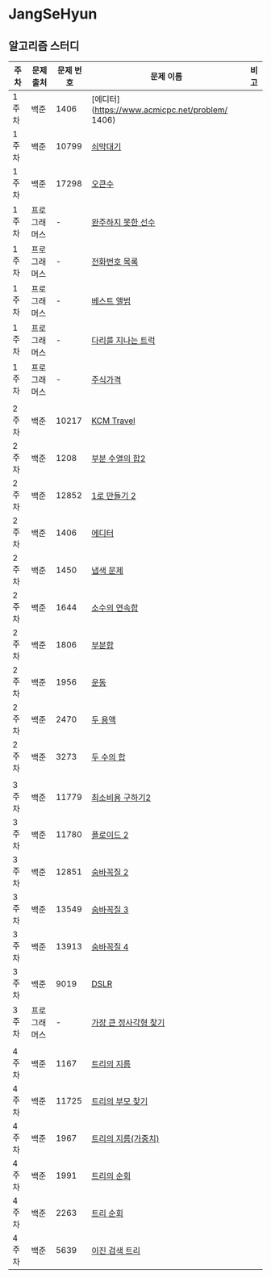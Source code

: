 # JangSeHyun

## 알고리즘 스터디

| 주차 | 문제 출처 | 문제 번호 | 문제 이름 | 비고 |
|------|-----------|-----------|-----------|-----|
|1주차 |백준       | 1406      | [에디터](https://www.acmicpc.net/problem/ 1406)||
|1주차 |백준       | 10799      | [쇠막대기](https://www.acmicpc.net/problem/10799)||
|1주차 |백준       | 17298      | [오큰수](https://www.acmicpc.net/problem/17298)||
|1주차 |프로그래머스       | -      | [완주하지 못한 선수](https://programmers.co.kr/learn/courses/30/lessons/42576)||
|1주차 |프로그래머스       | -      | [전화번호 목록](https://programmers.co.kr/learn/courses/30/lessons/42577)||
|1주차 |프로그래머스       | -      | [베스트 앨범](https://programmers.co.kr/learn/courses/30/lessons/42579)||
|1주차 |프로그래머스       | -      | [다리를 지나는 트럭](https://programmers.co.kr/learn/courses/30/lessons/42583)||
|1주차 |프로그래머스       | -      | [주식가격](https://programmers.co.kr/learn/courses/30/lessons/42584)||
| | | | | |
|2주차 |백준| 10217 |[KCM Travel](https://www.acmicpc.net/problem/10217)||
|2주차 |백준| 1208 |[부분 수열의 합2](https://www.acmicpc.net/problem/1208)|
|2주차 |백준| 12852|[1로 만들기 2](https://www.acmicpc.net/problem/12852)||
|2주차 |백준| 1406 |[에디터](https://www.acmicpc.net/problem/1406)||
|2주차 |백준| 1450 |[냅색 문제](https://www.acmicpc.net/problem/1450)||
|2주차 |백준| 1644 |[소수의 연속합](https://www.acmicpc.net/problem/1644)||
|2주차 |백준| 1806 |[부분합](https://www.acmicpc.net/problem/1806)||
|2주차 |백준| 1956 |[운동](https://www.acmicpc.net/problem/1956)||
|2주차 |백준| 2470 |[두 용액](https://www.acmicpc.net/problem/2470)||
|2주차 |백준| 3273 |[두 수의 합](https://www.acmicpc.net/problem/3273)||
| | | | | |
|3주차 |백준| 11779|[최소비용 구하기2](https://www.acmicpc.net/problem/11779)||
|3주차 |백준| 11780|[플로이드 2](https://www.acmicpc.net/problem/11780)||
|3주차 |백준| 12851|[숨바꼭질 2](https://www.acmicpc.net/problem/12851)||
|3주차 |백준| 13549|[숨바꼭질 3](https://www.acmicpc.net/problem/13549)||
|3주차 |백준| 13913|[숨바꼭질 4](https://www.acmicpc.net/problem/13913)||
|3주차 |백준| 9019|[DSLR](https://www.acmicpc.net/problem/9019)||
|3주차 |프로그래머스|-|[가장 큰 정사각형 찾기](https://www.acmicpc.net/problem/12851)||
| | | | | |
|4주차 |백준| 1167|[트리의 지름](https://www.acmicpc.net/problem/1167)||
|4주차 |백준| 11725|[트리의 부모 찾기](https://www.acmicpc.net/problem/11725)||
|4주차 |백준| 1967|[트리의 지름(가중치)](https://www.acmicpc.net/problem/1967)||
|4주차 |백준| 1991|[트리의 순회](https://www.acmicpc.net/problem/1991)||
|4주차 |백준| 2263|[트리 순회](https://www.acmicpc.net/problem/2263)||
|4주차 |백준| 5639|[이진 검색 트리](https://www.acmicpc.net/problem/5639)||